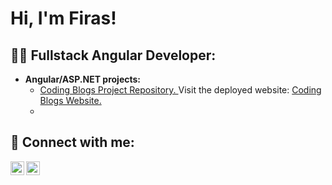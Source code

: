 <h1>Hi, I'm Firas! </h1>

<h2>👨‍💻 Fullstack Angular Developer:</h2>

- <b>Angular/ASP.NET projects:</b>
  - [Coding Blogs Project Repository. ](https://github.com/FirasAlashhab/CodingBlogs) Visit the deployed website: [Coding Blogs Website.](https://firasalashhab.github.io/CodingBlogs/)
  - 


<h2> 🤳 Connect with me:</h2>

[<img align="left" alt="FirasAlashhab | Twitter" width="22px" src="https://img.icons8.com/color/48/000000/twitter--v1.png" />][twitter]
[<img align="left" alt="FirasAlashhab | LinkedIn" width="22px" src="https://img.icons8.com/color/48/000000/linkedin-circled--v1.png" />][linkedin]

[twitter]: https://twitter.com/AlashhabFiras
[linkedin]: https://www.linkedin.com/in/firas-alashhab-8aaab12a3/

<!--
**joshmadakor1/joshmadakor1** is a ✨ _special_ ✨ repository because its `README.md` (this file) appears on your GitHub profile.

Here are some ideas to get you started:

- 🔭 I’m currently working on ...
- 🌱 I’m currently learning ...
- 👯 I’m looking to collaborate on ...
- 🤔 I’m looking for help with ...
- 💬 Ask me about ...
- 📫 How to reach me: ...
- 😄 Pronouns: ...
- ⚡ Fun fact: ...
-->
